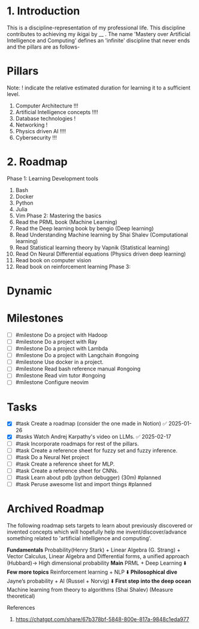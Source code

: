 
# 1. Introduction
This is a discipline-representation of my professional life. This discipline contributes to achieving my ikigai by __ . The name 'Mastery over Artificial Intelligence and Computing' defines an 'infinite' discipline that never ends and the pillars are as follows-
# Pillars
Note: ! indicate the relative estimated duration for learning it to a sufficient level.
1. Computer Architecture !!!
2. Artificial Intelligence concepts !!!!
3. Database technologies !
4. Networking !
5. Physics driven AI !!!!
6. Cybersecurity !!!
# 2. Roadmap
Phase 1: Learning Development tools
1. Bash 
2. Docker
3. Python
4. Julia
5. Vim
Phase 2: Mastering the basics
6. Read the PRML book (Machine Learning)
7. Read the Deep learning book by bengio (Deep learning)
8. Read Understanding Machine learning by Shai Shalev (Computational learning)
9. Read Statistical learning theory by Vapnik (Statistical learning)
10. Read On Neural Differential equations (Physics driven deep learning)
11. Read book on computer vision 
12. Read book on reinforcement learning
Phase 3: 

# Dynamic

# Milestones
- [ ] #milestone Do a project with Hadoop
- [ ] #milestone Do a project with Ray
- [ ] #milestone Do a project with Lambda
- [ ] #milestone Do a project with Langchain #ongoing 
- [ ] #milestone Use docker in a project.
- [ ] #milestone Read bash reference manual #ongoing
- [ ] #milestone Read vim tutor #ongoing
- [ ] #milestone Configure neovim

# Tasks
- [x] #task Create a roadmap (consider the one made in Notion) ✅ 2025-01-26
- [x] #tasks Watch Andrej Karpathy's video on LLMs. ✅ 2025-02-17
- [ ] #task Incorporate roadmaps for rest of the pillars.
- [ ] #task Create a reference sheet for fuzzy set and fuzzy inference.
- [ ] #task Do a Neural Net project
- [ ] #task Create a reference sheet for MLP.
- [ ] #task Create a reference sheet for CNNs.
- [ ] #task Learn about pdb (python debugger) (30m) #planned
- [ ] #task Peruse awesome list and import things #planned

# Archived Roadmap
The following roadmap sets targets to learn about previously discovered or invented concepts which will hopefully help me invent/discover/advance something related to 'artificial intelligence and computing'.

**Fundamentals**
Probability(Henry Stark) + Linear Algebra (G. Strang) + Vector Calculus, Linear Algebra and Differential forms, a unified approach (Hubbard)→ High dimensional probability
**Main**
PRML + Deep Learning
⬇️
**Few more topics**
Reinforcement learning + NLP
⬇️
**Philosophical dive**
Jayne’s probability + AI (Russel + Norvig)
⬇️
**First step into the deep ocean**
Machine learning from theory to algorithms (Shai Shalev) (Measure theoretical)

References
1. https://chatgpt.com/share/67b378bf-5848-800e-817a-9848c1eda977